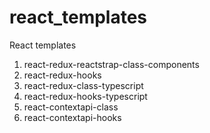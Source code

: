 # react_templates
React templates
1. react-redux-reactstrap-class-components
2. react-redux-hooks
3. react-redux-class-typescript
4. react-redux-hooks-typescript
5. react-contextapi-class 
6. react-contextapi-hooks
